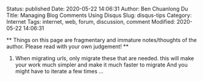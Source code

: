Status: published
Date: 2020-05-22 14:06:31
Author: Ben Chuanlong Du
Title: Managing Blog Comments Using Disqus
Slug: disqus-tips
Category: Internet
Tags: internet, web, forum, discussion, comment
Modified: 2020-05-22 14:06:31

**
Things on this page are
fragmentary and immature notes/thoughts of the author.
Please read with your own judgement!
**

1. When migrating urls, only migrate these that are needed.
    this will make your work much simpler and make it much faster to migrate
    And you might have to iterate a few times ...

